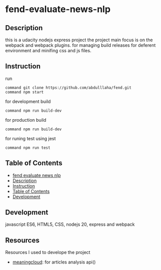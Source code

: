 # fend-evaluate-news-nlp

## Description

this is a udacity nodejs express project
the project main focus is on the webpack and webpack plugins.
for managing build releases for deferent environment and minifing css and js files.

## Instruction
run 
```shell
command git clone https://github.com/abdulllaha/fend.git
command npm start
```
for development build
``` shell
command npm run build-dev
```
for production build
``` shell
command npm run build-dev
```
for runing test using jest
``` shell
command npm run test
```
## Table of Contents
- [fend evaluate news nlp](#fend-evaluate-news-nlp)
- [Description](#description)
- [Instruction](#instruction)
- [Table of Contents](#table-of-contents)
- [Development](#development)

## Development
javascript ES6, HTML5, CSS, nodejs 20, express and webpack

## Resources
Resources I used to develope the project
- [meaningcloud](https://www.meaningcloud.com//): for articles analysis api()
